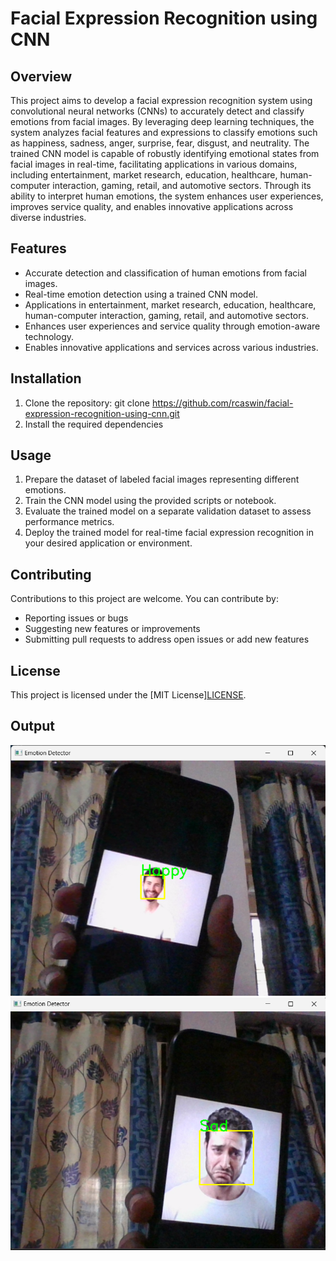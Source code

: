 # Facial Expression Recognition using CNN

## Overview
This project aims to develop a facial expression recognition system using convolutional neural networks (CNNs) to accurately detect and classify emotions from facial images. By leveraging deep learning techniques, the system analyzes facial features and expressions to classify emotions such as happiness, sadness, anger, surprise, fear, disgust, and neutrality. The trained CNN model is capable of robustly identifying emotional states from facial images in real-time, facilitating applications in various domains, including entertainment, market research, education, healthcare, human-computer interaction, gaming, retail, and automotive sectors. Through its ability to interpret human emotions, the system enhances user experiences, improves service quality, and enables innovative applications across diverse industries.

## Features
- Accurate detection and classification of human emotions from facial images.
- Real-time emotion detection using a trained CNN model.
- Applications in entertainment, market research, education, healthcare, human-computer interaction, gaming, retail, and automotive sectors.
- Enhances user experiences and service quality through emotion-aware technology.
- Enables innovative applications and services across various industries.

## Installation
1. Clone the repository:
git clone https://github.com/rcaswin/facial-expression-recognition-using-cnn.git
2. Install the required dependencies

## Usage
1. Prepare the dataset of labeled facial images representing different emotions.
2. Train the CNN model using the provided scripts or notebook.
3. Evaluate the trained model on a separate validation dataset to assess performance metrics.
4. Deploy the trained model for real-time facial expression recognition in your desired application or environment.

## Contributing
Contributions to this project are welcome. You can contribute by:
- Reporting issues or bugs
- Suggesting new features or improvements
- Submitting pull requests to address open issues or add new features

## License
This project is licensed under the [MIT License][LICENSE](https://github.com/rcaswin/facial-expression-recognition-using-cnn/blob/main/LICENSE.txt).

## Output
![Happy](https://github.com/rcaswin/facial-expression-recognition-using-cnn/blob/main/Output/happy.png)
![Sad](https://github.com/rcaswin/facial-expression-recognition-using-cnn/blob/main/Output/sad.png)

